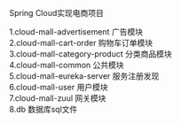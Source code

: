 Spring Cloud实现电商项目    

1.cloud-mall-advertisement  广告模块  
2.cloud-mall-cart-order  购物车订单模块  
3.cloud-mall-category-product  分类商品模块  
4.cloud-mall-common  公共模块  
5.cloud-mall-eureka-server 服务注册发现  
6.cloud-mall-user  用户模块  
7.cloud-mall-zuul  网关模块  
8.db 数据库sql文件  
